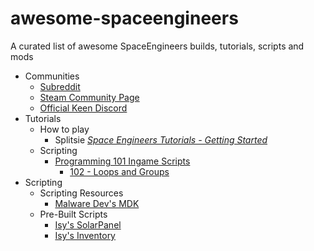 # awesome-spaceengineers
A curated list of awesome SpaceEngineers builds, tutorials, scripts and mods

- Communities
  - [Subreddit](https://www.reddit.com/r/spaceengineers)
  - [Steam Community Page](https://steamcommunity.com/app/244850/workshop/)
  - [Official Keen Discord](https://discord.gg/keenswh)
- Tutorials
  - How to play
    - Splitsie [*Space Engineers Tutorials - Getting Started*](https://www.youtube.com/watch?v=kL8XQ1Avz-0&list=PLfMGCUepUcNzLePdu3dZfMTLfWq1bclUK)
  - Scripting
    - [Programming 101 Ingame Scripts](https://www.youtube.com/watch?v=LT_ysMb7H8k)
      - [102 - Loops and Groups](https://www.youtube.com/watch?v=KIVUgZfCBjE)
- Scripting
  - Scripting Resources
    - [Malware Dev's MDK](https://github.com/malware-dev/MDK-SE)
  - Pre-Built Scripts
    - [Isy's SolarPanel](https://steamcommunity.com/sharedfiles/filedetails/?id=699142028)
    - [Isy's Inventory](https://steamcommunity.com/workshop/filedetails/?id=1216126863)

